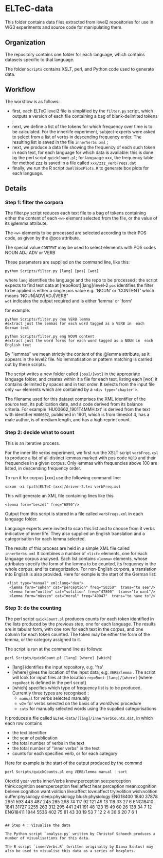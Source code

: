 # ELTeC-data
This folder contains data files extracted from level2 repositories for use in WG3 experiments and source code for manipulating them.

## Organization
The repository contains one folder for each language, which contains datasets specific to that language. 

The folder `Scripts` contains XSLT, perl, and Python code used to generate data.

## Workflow

The workflow is as follows:

- first, each ELTeC level2 file is simplified by the `filter.py` script, which outputs a version of each file containing a bag of blank-delimited tokens ;
- next, we define a list of the tokens for which frequency over time is to be calculated. For the innerlife experiment, subject-experts were asked to select from a list of verbs in descending frequency order. The resulting list is saved in the file `innerVerbs.xml` ;
- next, we produce a data file showing the frequency of each such token in each text, for each language for which data is available: this is done by the perl script `quickCount.pl`; for language xxx, the frequency table for method zzz is saved in a file called `xxx/zzz_verbFreqs.dat`
- finally, we run the R script `doAllBoxPlots.R` to generate box plots for each language.


## Details

### Step 1: filter the corpora

The filter.py script reduces each text file to a bag of tokens containing either the content of each `<w>` element selected from  the file, or the value of its @lemma attribute. 

The `<w>` elements to be processed are selected according to their POS code, as given by the @pos attribute.

The special value `CONTENT` may be used to select <w> elememts with POS codes NOUN ADJ ADV or VERB

These parameters are supplied on the command line, like this:

~~~~
python Scripts/filter.py [lang] [pos] [wot]
~~~~
where
   `lang` identifies the language and the repo to be processed : the script expects to find text data at [repoRoot][lang]/level-2
    `pos` identifies the filter to be applied  is either a single pos value e.g. 'NOUN' or 'CONTENT' which means 'NOUN|ADV|ADJ|VERB"  
    `wot` indicates the output required and is either 'lemma' or 'form'
    
for example:
~~~~
python Scripts/filter.py deu VERB lemma
#extract just the lemmas for each word tagged as a VERB in  each German text

python Scripts/filter.py eng NOUN content
#extract just the word forms for each word tagged as a NOUN in  each English text
~~~~

By "lemmas" we mean strictly the content of the @lemma attribute, as it appears in the level2 file. No lemmatisation or pattern matching is carried out by these scripts.

The script writes a new folder called `[pos]/[wot]` in the appropriate language folder, and creates within it a file for each text, listing each [wot] it contains delimited by spaces and in text order. It selects from the input file only `<w>` elements which are contained by a `<div type='chapter'>`. 

The filename used for this dataset comprises the XML identifier of the source text, its publication date, and  a code derived from its balance criteria. For example 'HU00662_1901T4MMH.txt' is derived from the text with identifier `HU00662`, published in 1901, which is from timeslot 4, has a male author, is of medium length, and has a high reprint count.


### Step 2: decide what to count

This is an iterative process. 

For the inner life verbs experiment, we first run the XSLT script `verbFreq.xsl` to produce a list of all distinct lemmas marked with pos code `VERB` and their frequencies in a given corpus. Only lemmas with frequencies above 100 are listed,  in descending frequency order.  

To run it for corpus [xxx] use the following command line:
~~~~
saxon -xi [path]ELTeC-[xxx]/driver-2.tei verbFreq.xsl
~~~~
This will generate an XML file containing lines like this
~~~
<lemma form="beszél" freq="6890"/>
~~~
Output from this script is stored in a file called `verbFreqs.xml` in each language folder. 

Language experts were invited to scan this list and to choose from it verbs indicative of inner life. They also supplied an English translation and a categorisation for each lemma selected. 

The results of this process are held in a simple XML file called `innerVerbs.xml` It combines a number of `<list>` elements, one for each language corpus analysed. Each list contains `<lemma>` elements, whose attributes specify the form of the lemma to be counted, its frequency in the whole corpus, and its categorization. For non-English corpora, a translation into English is also provided. Here for exmple is the start of the German list:
~~~~
 <list type="manual" xml:lang="deu">
  <lemma form="sehen" cat="perception" freq="50350"  trans="to see"/>
  <lemma form="wollen" cat="volition" freq="47800"  trans="to want"/>
  <lemma form="müssen" cat="moral" freq="40047"  trans="to have to"/>
~~~~

###  Step 3: do the counting

The perl script `quickCount.pl` produces counts for each token identified in the lists produced by the previous step, one for each language. The results are in tabular form, with one row for each text in the corpus, and one column for each token counted. The token may be either the form of the lemma, or the category assigned to it. 

The script is run at the command line as follows:
~~~~
perl Scripts/quickCount.pl [lang] [where] [which]
~~~~

- [lang] identifies the input repository, e.g. 'fra'
- [where] gives the location of the input data, e.g. `VERB/lemma` . The script will look for input files at the location `repoRoot-[lang]/[where]` (where `repoRoot` is defined in the perl script)
- [which] specifies which type of frequency list is to be produced. Currently three types are recognised :
    - `manual` for verbs selected manually
    - `w2v` for verbs selected on the basis of a word2vec procedure 
    - `cats` for manually selected words using the supplied categorisations

It produces a file called `ELTeC-data/[lang]/innerVerbCounts.dat`, in which each row contains 
- the text identifier
- the year of publication
- the total number of verbs in the text
- the total number of "inner verbs" in the text
- counts for each specified verb, or for each category

Here for example is the start of the output produced by the commnd
~~~~
perl Scripts/quickCounts.pl eng VERB/lemma manual | sort
~~~~

0textId year verbs innerVerbs know:perception see:perception think:cognition seem:perception feel:affect hear:perception mean:cognition believe:cognition want:volition like:affect love:affect try:volition wish:volition suffer:physiology sleep:physiology blush:physiology 
ENG18400 1840 37878 2951 593 443 487 245 265 268 74 117 92 121 49 13 118 33 27 6 
ENG18410 1841 31727 2255 263 312 295 441 241 191 48 123 15 49 60 26 138 34 7 12 
ENG18411 1844 5536 402 75 81 43 30 19 53 7 12 2 4 36 6 20 7 6 1 
~~~~

## Step 4 : Visualise the data

The Python script `analyse.py` written by Christof Schoech produces a number of visualisations for this data. 

The R script `innerVerbs.R` (written originally by Diana Santos) may also be used to visualise this data as a series of boxplots.



